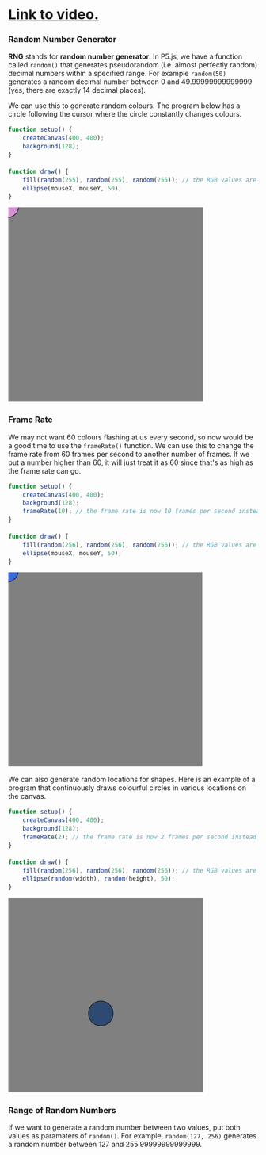 # [Link to video.](https://www.youtube.com/watch?v=jinT2GJxROc&list=PLVD25niNi0BkHx4xw7IW9oDaq5V0wJF7V)

### Random Number Generator

**RNG** stands for **random number generator**. In P5.js, we have a function called `random()` that generates pseudorandom (i.e. almost perfectly random) decimal numbers within a specified range. For example `random(50)` generates a random decimal number between 0 and 49.99999999999999 (yes, there are exactly 14 decimal places).

We can use this to generate random colours. The program below has a circle following the cursor where the circle constantly changes colours.

```js
function setup() {
    createCanvas(400, 400);
    background(128);
}

function draw() {
    fill(random(255), random(255), random(255)); // the RGB values are random
    ellipse(mouseX, mouseY, 50);
}
```

![](../../Images/random_colours_1.gif)

### Frame Rate

We may not want 60 colours flashing at us every second, so now would be a good time to use the `frameRate()` function. We can use this to change the frame rate from 60 frames per second to another number of frames. If we put a number higher than 60, it will just treat it as 60 since that's as high as the frame rate can go.

```js
function setup() {
    createCanvas(400, 400);
    background(128);
    frameRate(10); // the frame rate is now 10 frames per second instead of 60
}

function draw() {
    fill(random(256), random(256), random(256)); // the RGB values are random
    ellipse(mouseX, mouseY, 50);
}
```

![](../../Images/random_colours_2.gif)

We can also generate random locations for shapes. Here is an example of a program that continuously draws colourful circles in various locations on the canvas.

```js
function setup() {
    createCanvas(400, 400);
    background(128);
    frameRate(2); // the frame rate is now 2 frames per second instead of 60
}

function draw() {
    fill(random(256), random(256), random(256)); // the RGB values are random
    ellipse(random(width), random(height), 50);
}
```

![](../../Images/random_colours_3.gif)


### Range of Random Numbers

If we want to generate a random number between two values, put both values as paramaters of `random()`. For example, `random(127, 256)` generates a random number between 127 and 255.99999999999999.
